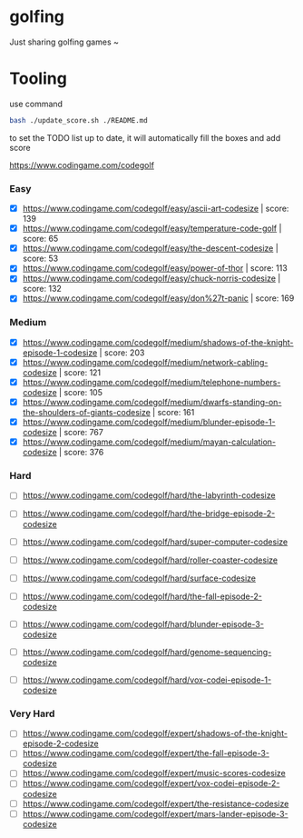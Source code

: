 # golfing
Just sharing golfing games ~

# Tooling
use command 
```bash
bash ./update_score.sh ./README.md  
```
to set the TODO list up to date, it will automatically fill the boxes and add score

https://www.codingame.com/codegolf


### Easy

- [x] https://www.codingame.com/codegolf/easy/ascii-art-codesize | score: 139
- [x] https://www.codingame.com/codegolf/easy/temperature-code-golf | score: 65
- [x] https://www.codingame.com/codegolf/easy/the-descent-codesize | score: 53
- [x] https://www.codingame.com/codegolf/easy/power-of-thor | score: 113
- [x] https://www.codingame.com/codegolf/easy/chuck-norris-codesize | score: 132
- [x] https://www.codingame.com/codegolf/easy/don%27t-panic | score: 169

### Medium

- [x] https://www.codingame.com/codegolf/medium/shadows-of-the-knight-episode-1-codesize | score: 203
- [x] https://www.codingame.com/codegolf/medium/network-cabling-codesize | score: 121
- [x] https://www.codingame.com/codegolf/medium/telephone-numbers-codesize | score: 105
- [x] https://www.codingame.com/codegolf/medium/dwarfs-standing-on-the-shoulders-of-giants-codesize | score: 161
- [x] https://www.codingame.com/codegolf/medium/blunder-episode-1-codesize | score: 767
- [x] https://www.codingame.com/codegolf/medium/mayan-calculation-codesize | score: 376

### Hard
- [ ] https://www.codingame.com/codegolf/hard/the-labyrinth-codesize
- [ ] https://www.codingame.com/codegolf/hard/the-bridge-episode-2-codesize
- [ ] https://www.codingame.com/codegolf/hard/super-computer-codesize
- [ ] https://www.codingame.com/codegolf/hard/roller-coaster-codesize
- [ ] https://www.codingame.com/codegolf/hard/surface-codesize
- [ ] https://www.codingame.com/codegolf/hard/the-fall-episode-2-codesize
- [ ] https://www.codingame.com/codegolf/hard/blunder-episode-3-codesize
- [ ] https://www.codingame.com/codegolf/hard/genome-sequencing-codesize
- [ ] https://www.codingame.com/codegolf/hard/vox-codei-episode-1-codesize


### Very Hard
- [ ] https://www.codingame.com/codegolf/expert/shadows-of-the-knight-episode-2-codesize
- [ ] https://www.codingame.com/codegolf/expert/the-fall-episode-3-codesize
- [ ] https://www.codingame.com/codegolf/expert/music-scores-codesize
- [ ] https://www.codingame.com/codegolf/expert/vox-codei-episode-2-codesize
- [ ] https://www.codingame.com/codegolf/expert/the-resistance-codesize
- [ ] https://www.codingame.com/codegolf/expert/mars-lander-episode-3-codesize